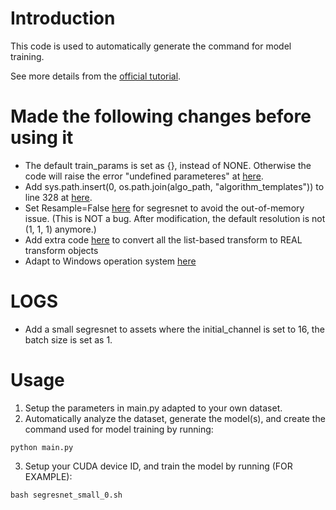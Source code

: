 # Introduction
This code is used to automatically generate the command for model training.

See more details from the [official tutorial](https://github.com/Project-MONAI/tutorials/tree/main/auto3dseg).

# Made the following changes before using it
- The default train_params is set as {}, instead of NONE. Otherwise the code will raise the error "undefined parameteres" at [here](https://github.com/Project-MONAI/MONAI/blob/52df2baf347809008dbf26dfa6a2f716eb12ae68/monai/apps/auto3dseg/bundle_gen.py#L158).
- Add sys.path.insert(0, os.path.join(algo_path, "algorithm_templates")) to line 328 at [here](https://github.com/Project-MONAI/MONAI/blob/52df2baf347809008dbf26dfa6a2f716eb12ae68/monai/apps/auto3dseg/bundle_gen.py#L328).
- Set Resample=False [here](https://github.com/baiti01/Auto3DSeg-monai/blob/fa800c72296cb7e37a13758cdc2c74a9f1734988/assets/algorithm_templates/segresnet/scripts/algo.py#L188) for segresnet to avoid the out-of-memory issue. (This is NOT a bug. After modification, the default resolution is not (1, 1, 1) anymore.)
- Add extra code [here](https://github.com/baiti01/Auto3DSeg-monai/blob/fa800c72296cb7e37a13758cdc2c74a9f1734988/assets/algorithm_templates/segresnet/scripts/algo.py#L300) to convert all the list-based transform to REAL transform objects
- Adapt to Windows operation system [here](https://github.com/baiti01/Auto3DSeg-monai/blob/fa800c72296cb7e37a13758cdc2c74a9f1734988/assets/algorithm_templates/segresnet/scripts/train.py#L45)

# LOGS
- Add a small segresnet to assets where the initial_channel is set to 16, the batch size is set as 1.

# Usage
1. Setup the parameters in main.py adapted to your own dataset.
2. Automatically analyze the dataset, generate the model(s), and create the command used for model training by running:
```console
python main.py
```
3. Setup your CUDA device ID, and train the model by running (FOR EXAMPLE):
```console
bash segresnet_small_0.sh
```
